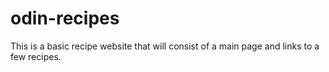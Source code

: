 # odin-recipes
This is a basic recipe website that will consist of a main page and links to a few recipes.